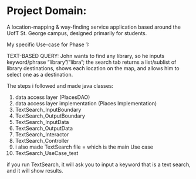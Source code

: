 
# Project Domain:
A location-mapping & way-finding service application based around the UofT St. George campus, designed primarily for students.

My specific Use-case for Phase 1:

TEXT-BASED QUERY: John wants to find any library, so he inputs keyword/phrase “library”/“libra”; the search tab returns a list/sublist of library destinations, shows each location on the map, and allows him to select one as a destination. 

The steps i followed and made java classes:
1) data access layer (PlacesDAO)
2) data access layer implementation (Places Implementation)
3) TextSearch_InputBoundary
4) TextSearch_OutputBoundary
5) TextSearch_InputData
6) TextSearch_OutputData
7) TextSearch_Interactor
8) TextSearch_Controller
9) i also made TextSearch file = which is the main Use case
10) TextSearch_UseCase_test


if you run TextSearch, it will ask you to input a keyword that is a text search, and it will show results. 
